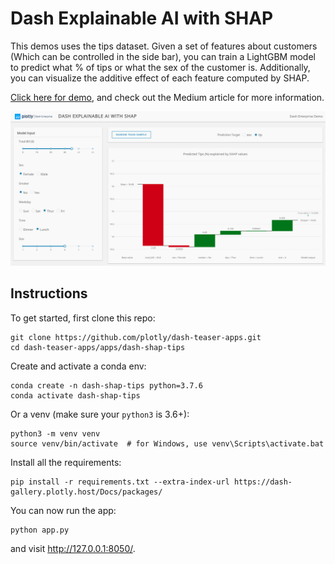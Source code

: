 # Dash Explainable AI with SHAP

This demos uses the tips dataset. Given a set of features about customers (Which can be controlled in the side bar), you can train a LightGBM model to predict what % of tips or what the sex of the customer is. Additionally, you can visualize the additive effect of each feature computed by SHAP.

[Click here for demo](https://dash-gallery.plotly.host/dash-shap-tips/), and check out the Medium article for more information.

![demo](demo.png)



## Instructions

To get started, first clone this repo:

```
git clone https://github.com/plotly/dash-teaser-apps.git
cd dash-teaser-apps/apps/dash-shap-tips
```

Create and activate a conda env:
```
conda create -n dash-shap-tips python=3.7.6
conda activate dash-shap-tips
```

Or a venv (make sure your `python3` is 3.6+):
```
python3 -m venv venv
source venv/bin/activate  # for Windows, use venv\Scripts\activate.bat
```

Install all the requirements:

```
pip install -r requirements.txt --extra-index-url https://dash-gallery.plotly.host/Docs/packages/
```

You can now run the app:
```
python app.py
```

and visit http://127.0.0.1:8050/.
